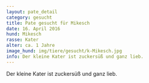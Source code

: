 ```yaml
---
layout: pate_detail
category: gesucht
title: Pate gesucht für Mikesch
date: 16. April 2016
hund: Mikesch
rasse: Kater
alter: ca. 1 Jahre
image_hund: img/tiere/gesucht/k-Mikesch.jpg
info: Der kleine Kater ist zuckersüß und ganz lieb.
---
```


Der kleine Kater ist zuckersüß und ganz lieb.

